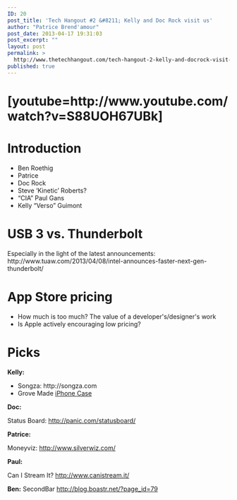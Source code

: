 ```yaml
---
ID: 20
post_title: 'Tech Hangout #2 &#8211; Kelly and Doc Rock visit us'
author: "Patrice Brend'amour"
post_date: 2013-04-17 19:31:03
post_excerpt: ""
layout: post
permalink: >
  http://www.thetechhangout.com/tech-hangout-2-kelly-and-docrock-visit-us/
published: true
---
```

<h1>[youtube=http://www.youtube.com/watch?v=S88UOH67UBk]</h1>
<h1>Introduction</h1>
<ul>
	<li>Ben Roethig</li>
	<li>Patrice</li>
	<li>Doc Rock</li>
	<li>Steve ‘Kinetic’ Roberts?</li>
	<li>“CIA” Paul Gans</li>
	<li>Kelly “Verso” Guimont</li>
</ul>
<h1>USB 3 vs. Thunderbolt</h1>
Especially in the light of the latest announcements: http://www.tuaw.com/2013/04/08/intel-announces-faster-next-gen-thunderbolt/
<h1>App Store pricing</h1>
<ul>
	<li>How much is too much? The value of a developer's/designer's work</li>
	<li>Is Apple actively encouraging low pricing?</li>
</ul>
<h1>Picks</h1>
<strong>Kelly:</strong>
<ul>
	<li>Songza: http://songza.com</li>
	<li>Grove Made <a href="http://www.grovemade.com/product/iphone-case/#boughs-iphone-case">iPhone Case</a></li>
</ul>
<strong>Doc:</strong>

Status Board: <a href="http://panic.com/statusboard/">http://panic.com/statusboard/</a>

<strong>Patrice:</strong>

Moneyviz: <a href="http://www.silverwiz.com/">http://www.silverwiz.com/</a>

<strong>Paul:</strong>

Can I Stream It? <a href="http://www.canistream.it/">http://www.canistream.it/</a>

<strong>Ben:</strong>
SecondBar <a href="http://blog.boastr.net/?page_id=79">http://blog.boastr.net/?page_id=79</a>
